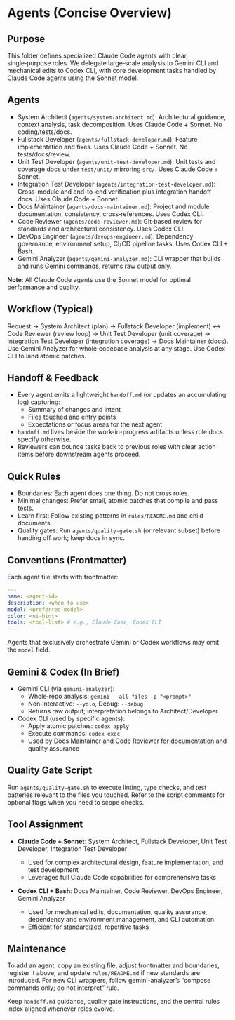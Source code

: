 # Agents (Concise Overview)

## Purpose

This folder defines specialized Claude Code agents with clear, single‑purpose roles. We delegate large‑scale analysis to Gemini CLI and mechanical edits to Codex CLI, with core development tasks handled by Claude Code agents using the Sonnet model.

## Agents

- System Architect (`agents/system-architect.md`): Architectural guidance, context analysis, task decomposition. Uses Claude Code + Sonnet. No coding/tests/docs.
- Fullstack Developer (`agents/fullstack-developer.md`): Feature implementation and fixes. Uses Claude Code + Sonnet. No tests/docs/review.
- Unit Test Developer (`agents/unit-test-developer.md`): Unit tests and coverage docs under `test/unit/` mirroring `src/`. Uses Claude Code + Sonnet.
- Integration Test Developer (`agents/integration-test-developer.md`): Cross-module and end-to-end verification plus integration handoff docs. Uses Claude Code + Sonnet.
- Docs Maintainer (`agents/docs-maintainer.md`): Project and module documentation, consistency, cross‑references. Uses Codex CLI.
- Code Reviewer (`agents/code-reviewer.md`): Git‑based review for standards and architectural consistency. Uses Codex CLI.
- DevOps Engineer (`agents/devops-engineer.md`): Dependency governance, environment setup, CI/CD pipeline tasks. Uses Codex CLI + Bash.
- Gemini Analyzer (`agents/gemini-analyzer.md`): CLI wrapper that builds and runs Gemini commands, returns raw output only.

**Note**: All Claude Code agents use the Sonnet model for optimal performance and quality.

## Workflow (Typical)

Request → System Architect (plan) → Fullstack Developer (implement) ↔ Code Reviewer (review loop) → Unit Test Developer (unit coverage) → Integration Test Developer (integration coverage) → Docs Maintainer (docs). Use Gemini Analyzer for whole‑codebase analysis at any stage. Use Codex CLI to land atomic patches.

## Handoff & Feedback

- Every agent emits a lightweight `handoff.md` (or updates an accumulating log) capturing:
  - Summary of changes and intent
  - Files touched and entry points
  - Expectations or focus areas for the next agent
- `handoff.md` lives beside the work-in-progress artifacts unless role docs specify otherwise.
- Reviewers can bounce tasks back to previous roles with clear action items before downstream agents proceed.

## Quick Rules

- Boundaries: Each agent does one thing. Do not cross roles.
- Minimal changes: Prefer small, atomic patches that compile and pass tests.
- Learn first: Follow existing patterns in `rules/README.md` and child documents.
- Quality gates: Run `agents/quality-gate.sh` (or relevant subset) before handing off work; keep docs in sync.

## Conventions (Frontmatter)

Each agent file starts with frontmatter:

```yaml
---
name: <agent-id>
description: <when to use>
model: <preferred-model>
color: <ui-hint>
tools: <tool-list> # e.g., Claude Code, Codex CLI
---
```

Agents that exclusively orchestrate Gemini or Codex workflows may omit the `model` field.

## Gemini & Codex (In Brief)

- Gemini CLI (via `gemini-analyzer`):
  - Whole‑repo analysis: `gemini --all-files -p "<prompt>"`
  - Non‑interactive: `--yolo`, Debug: `--debug`
  - Returns raw output; interpretation belongs to Architect/Developer.
- Codex CLI (used by specific agents):
  - Apply atomic patches: `codex apply`
  - Execute commands: `codex exec`
  - Used by Docs Maintainer and Code Reviewer for documentation and quality assurance

## Quality Gate Script

Run `agents/quality-gate.sh` to execute linting, type checks, and test batteries relevant to the files you touched. Refer to the script comments for optional flags when you need to scope checks.

## Tool Assignment

- **Claude Code + Sonnet**: System Architect, Fullstack Developer, Unit Test Developer, Integration Test Developer
  - Used for complex architectural design, feature implementation, and test development
  - Leverages full Claude Code capabilities for comprehensive tasks

- **Codex CLI + Bash**: Docs Maintainer, Code Reviewer, DevOps Engineer, Gemini Analyzer
  - Used for mechanical edits, documentation, quality assurance, dependency and environment management, and CLI automation
  - Efficient for standardized, repetitive tasks

## Maintenance

To add an agent: copy an existing file, adjust frontmatter and boundaries, register it above, and update `rules/README.md` if new standards are introduced. For new CLI wrappers, follow gemini-analyzer’s “compose commands only; do not interpret” rule.

Keep `handoff.md` guidance, quality gate instructions, and the central rules index aligned whenever roles evolve.
